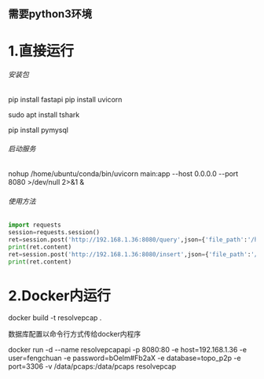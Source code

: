## 需要python3环境

# 1.直接运行

###### 安装包

 pip install fastapi
pip install uvicorn

sudo apt install tshark

pip install pymysql

###### 启动服务

 nohup /home/ubuntu/conda/bin/uvicorn main:app --host 0.0.0.0 --port 8080 >/dev/null 2>&1 &

###### 使用方法

```python
import requests
session=requests.session()
ret=session.post('http://192.168.1.36:8080/query',json={'file_path':'/home/ubuntu/resovepcap/1.pcap','index':'1'})
print(ret.content)
ret=session.post('http://192.168.1.36:8080/insert',json={'file_path':'/home/ubuntu/resovepcap/1.pcap','tablename':'fengchuan'})
print(ret.content)
```

# 2.Docker内运行

docker build -t resolvepcap  .

数据库配置以命令行方式传给docker内程序

docker run -d --name resolvepcapapi -p 8080:80 -e host=192.168.1.36 -e user=fengchuan -e password=bOelm#Fb2aX -e database=topo_p2p -e port=3306 -v /data/pcaps:/data/pcaps resolvepcap



